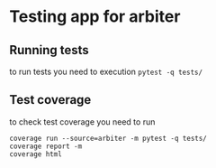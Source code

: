 # Testing app for arbiter

## Running tests

to run tests you need to execution `pytest -q tests/`

## Test coverage

to check test coverage you need to run
```
coverage run --source=arbiter -m pytest -q tests/
coverage report -m
coverage html
```
